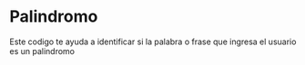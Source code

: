 # Palindromo
Este codigo te ayuda a identificar si la palabra o frase que ingresa el usuario es un palindromo
